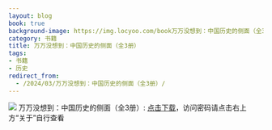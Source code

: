 ```yaml
---
layout: blog
book: true
background-image: https://img.locyoo.com/book万万没想到：中国历史的侧面（全3册）.jpg
category: 书籍
title: 万万没想到：中国历史的侧面（全3册）
tags:
- 书籍
- 历史
redirect_from:
  - /2024/03/万万没想到：中国历史的侧面（全3册）/
---
```

![](https://img.locyoo.com/book万万没想到：中国历史的侧面（全3册）.jpg)
万万没想到：中国历史的侧面（全3册）: <a name = "ref1" href="https://url18.ctfile.com/f/50983618-1253394580-08aba5?p=3619">点击下载</a>，访问密码请点击右上方“关于”自行查看